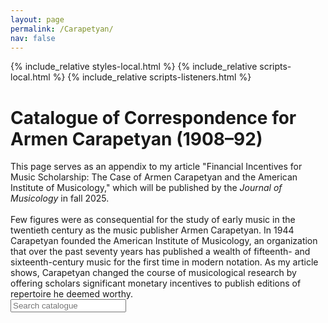 ```yaml
---
layout: page
permalink: /Carapetyan/
nav: false
---
```


<!-- Google tag (gtag.js) -->
<script async src="https://www.googletagmanager.com/gtag/js?id=G-9KXTMJ5SQR"></script>
<script>
  window.dataLayer = window.dataLayer || [];
  function gtag(){dataLayer.push(arguments);}
  gtag('js', new Date());

  gtag('config', 'G-9KXTMJ5SQR');
</script>

{% include_relative styles-local.html %}
{% include_relative scripts-local.html %}
{% include_relative scripts-listeners.html %}

<div class="page-header">
  <h1>Catalogue of Correspondence for Armen Carapetyan (1908–92)</h1>
</div>

<div class="description">This page serves as an appendix to my article "Financial Incentives for Music Scholarship: The Case of Armen Carapetyan and the American Institute of Musicology," which will be published by the <i>Journal of Musicology</i> in fall 2025. <br><br>Few figures were as consequential for the study of early music in the twentieth century as the music publisher Armen Carapetyan. In 1944 Carapetyan founded the American Institute of Musicology, an organization that over the past seventy years has published a wealth of fifteenth- and sixteenth-century music for the first time in modern notation. As my article shows, Carapetyan changed the course of musicological research by offering scholars significant monetary incentives to publish editions of repertoire he deemed worthy.

</div>

<div class="page-wrapper">
  <div class="filter-bar">
    <input type="text" id="input" placeholder="Search catalogue">
    <span id="search-count"></span>
    <div id="search-interface"></div>
  </div>

  <div id="list"></div>
</div>